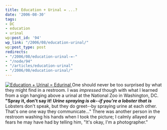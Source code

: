 ```yaml
---
title: Education + Urinal = ...?
date: '2006-08-30'
tags:
- DC
- education
- urinal
wp:post_id: '94'
wp_link: "/2006/08/education-urinal/"
wp:post_type: post
redirects:
- "/2006/08/education-urinal-=-"
- "/node/94"
- "/articles/education-urinal"
- "/2006/08/education-urinal/"
---
```


[ ![Education + Urinal = Edurinal](http://static.flickr.com/82/229812012_9f23b0a740_m.jpg) ](http://www.flickr.com/photos/bensheldon/229812012/ "Photo Sharing")
One should never be too surprised by what they might find in a restroom. I was _impressed_ though with what I learned from a sign hanging above a urinal at the National Zoo in Washington, DC. **"Spray it, don't say it!** **_Urine spraying is ok--if you're a lobster that is_** Lobsters don't speak, but they do greet--by spraying urine at each other. That's one one way they communicate..." There was another person in the restroom washing his hands when I took the picture; I calmly allayed any fears he may have had by telling him, "It's okay, I'm a photographer."
